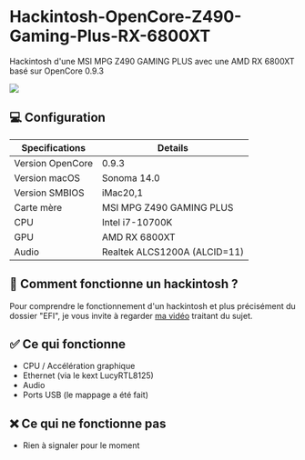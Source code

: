 # Hackintosh-OpenCore-Z490-Gaming-Plus-RX-6800XT
Hackintosh d'une MSI MPG Z490 GAMING PLUS avec une AMD RX 6800XT basé sur OpenCore 0.9.3

<img src="/screenshot.png"/>

## 💻 Configuration

| Specifications | Details                                                  |
| ------------------- | ------------------------------------------- |
| Version OpenCore     | 0.9.3      					|
| Version macOS           | Sonoma 14.0    		    |
| Version SMBIOS           | iMac20,1    		    |
| Carte mère | MSI MPG Z490 GAMING PLUS               |
| CPU | Intel i7-10700K               |
| GPU          | AMD RX 6800XT            |
| Audio          | Realtek ALCS1200A (ALCID=11)            |

## 🍎 Comment fonctionne un hackintosh ?

Pour comprendre le fonctionnement d'un hackintosh et plus précisément du dossier "EFI", je vous invite à regarder [ma vidéo](https://youtu.be/Gaffvrc63jk) traitant du sujet.

## ✅ Ce qui fonctionne

- CPU / Accélération graphique
- Ethernet (via le kext LucyRTL8125)
- Audio
- Ports USB (le mappage a été fait)

## ❌ Ce qui ne fonctionne pas

- Rien à signaler pour le moment
